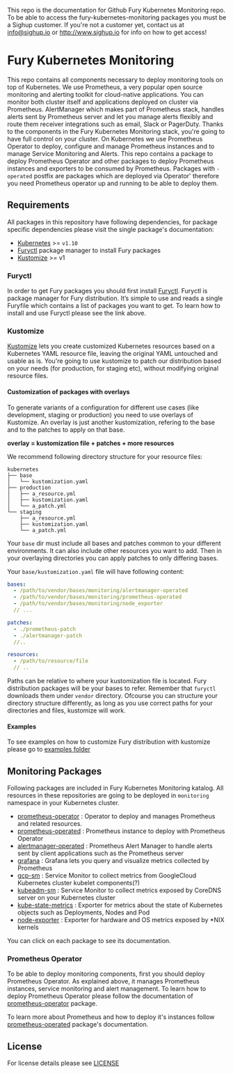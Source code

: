 This repo is the documentation for Github Fury Kubernetes Monitoring repo. To be able to access the  fury-kubernetes-monitoring packages you must be a Sighup customer. If you're not a customer yet, contact us at info@sighup.io or http://www.sighup.io for info on how to get access!



# Fury Kubernetes Monitoring
 
This repo contains all components necessary to deploy monitoring tools on top of Kubernetes. We use Prometheus, a very popular open source monitoring and alerting toolkit for cloud-native applications. You can monitor both cluster itself and applications deployed on cluster via Prometheus. AlertManager which makes part of Prometheus stack, handles alerts sent by Prometheus server and let you manage alerts flexibly and route them receiver integrations such as email, Slack or PagerDuty. Thanks to the components in the Fury Kubernetes Monitoring stack, you're going to have full control on your cluster. On Kubernetes we use Prometheus Operator to deploy, configure and manage Prometheus instances and to manage Service Monitoring and Alerts. This repo contains a package to deploy Prometheus Operator and other packages to deploy Prometheus instances and exporters to be consumed by Prometheus. Packages with `-operated` postfix are packages which are deployed via Operator' therefore  you need Prometheus operator up and running to be able to deploy them.  


## Requirements

All packages in this repository have following dependencies, for package specific dependencies please visit the single package's documentation:

- [Kubernetes](kubernetes.io) >= `v1.10`
- [Furyctl](documentation_link) package manager to install Fury packages
- [Kustomize](https://github.com/kubernetes-sigs/kustomize) >= v1 



### Furyctl

In order to get Fury packages you should first install [Furyctl](documentation_link). Furyctl is package manager for Fury distribution. It’s simple to use and reads a single Furyfile which contains a list of packages you want to get. To learn how to install and use Furyctl please see the link above.


### Kustomize

[Kustomize]() lets you create customized Kubernetes resources based on a Kubernetes YAML resource file, leaving the original YAML untouched and usable as is. You're going to use kustomize to patch our distribution based on your needs (for production, for staging etc), without modifying original resource files.


#### Customization of packages with overlays

To generate variants of a configuration for different use cases (like development, staging or production) you need to use overlays of Kustomize. An overlay is just another kustomization, refering to the base and to the patches to apply on that base.

**overlay = kustomization file + patches + more resources**

We recommend following directory structure for your resource files:

```
kubernetes
├── base
│   └── kustomization.yaml
├── production
│   ├── a_resource.yml
│   ├── kustomization.yaml
│   └── a_patch.yml
└── staging
    ├── a_resource.yml
    ├── kustomization.yaml
    └── a_patch.yml
```

Your `base` dir must include all bases and patches common to your different environments. It can also include other resources you want to add. Then in your overlaying directories you can apply patches to only differing bases.

Your `base/kustomization.yaml` file will have following content:

```yaml
bases:
  - /path/to/vendor/bases/monitoring/alertmanager-operated
  - /path/to/vendor/bases/monitoring/prometheus-operated
  - /path/to/vendor/bases/monitoring/node_exporter
  // ...

patches:
  - ./prometheus-patch
  - ./alertmanager-patch
  //..

resources:
  - /path/to/resource/file
  // ..
```

Paths can be relative to where your kustomization file is located. Fury distribution packages will be your bases to refer. Remember that `furyctl` downloads them under `vendor` directory. Ofcourse you can structure your directory structure differently, as long as you use correct paths for your directories and files, kustomize will work.


#### Examples

To see examples on how to customize Fury distribution with kustomize please go to [examples folder](https://github.com/sighup-io/fury-kubernetes-monitoring/tree/master/examples)


##  Monitoring Packages 

Following packages are included in Fury Kubernetes Monitoring katalog. All resources in these repositories are going to be deployed in `monitoring` namespace in your Kubernetes cluster.

- [prometheus-operator](https://github.com/sighup-io/fury-kubernetes-monitoring/blob/master/prometheus-operator) : Operator to deploy and manages Prometheus and related resources.
- [prometheus-operated](https://github.com/sighup-io/fury-kubernetes-monitoring/blob/master/prometheus-operated) : Prometheus instance to deploy with Prometheus Operator
- [alertmanager-operated](https://github.com/sighup-io/fury-kubernetes-monitoring/blob/master/alertmanager-operated) : Prometheus Alert Manager to handle alerts sent by client applications such as the Prometheus server
- [grafana](https://github.com/sighup-io/fury-kubernetes-monitoring/blob/master/grafana) : Grafana lets you query and visualize metrics collected by Prometheus
- [gcp-sm](https://github.com/sighup-io/fury-kubernetes-monitoring/blob/master/gcp-sm) : Service Monitor to collect metrics from GoogleCloud Kubernetes cluster kubelet components(?)
- [kubeadm-sm](https://github.com/sighup-io/fury-kubernetes-monitoring/blob/master/kubeadm-sm) : Service Monitor to collect metrics exposed by CoreDNS server on your Kubernetes cluster
- [kube-state-metrics](https://github.com/sighup-io/fury-kubernetes-monitoring/blob/master/kube-state-metrics) : Exporter for metrics about the state of Kubernetes objects such as Deployments, Nodes and Pod
- [node-exporter](https://github.com/sighup-io/fury-kubernetes-monitoring/blob/master/node-exporter) : Exporter for hardware and OS metrics exposed by \*NIX kernels


You can click on each package to see its documentation.


### Prometheus Operator

To be able to deploy monitoring components, first you should deploy Prometheus Operator. As explained above, it manages Prometheus instances, service monitoring and alert management. To learn how to deploy Prometheus Operator please follow the documentation of [prometheus-operator]() package.

To learn more about Prometheus and how to deploy it's instances follow [prometheus-operated]() package's documentation.


## License
For license details please see [LICENSE](license_link) 

